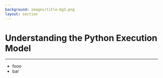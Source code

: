 ```yaml
---
background: images/title-bg3.png
layout: section
---
```


# Understanding the Python Execution Model

---

- fooo
- bar
